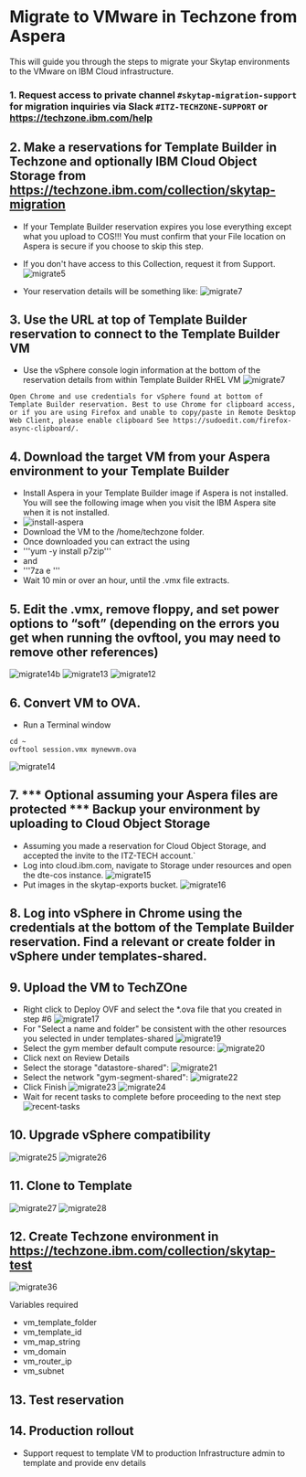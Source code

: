 # Migrate to VMware in Techzone from Aspera

This will guide you through the steps to migrate your Skytap environments to the VMware on IBM Cloud infrastructure.

### 1. Request access to private channel `#skytap-migration-support` for migration inquiries via Slack `#ITZ-TECHZONE-SUPPORT` or https://techzone.ibm.com/help

## 2. Make a reservations for Template Builder in Techzone and optionally IBM Cloud Object Storage from https://techzone.ibm.com/collection/skytap-migration
- If your Template Builder reservation expires you lose everything except what you upload to COS!!! You must confirm that your File location on Aspera is secure if you choose to skip this step. 
- If you don't have access to this Collection, request it from Support.
![migrate5](https://github.com/IBM/itz-support-public/blob/main/Skytap/Skytap-Runbooks/Images/skytapmigrate5.png)

- Your reservation details will be something like:
![migrate7](https://github.com/IBM/itz-support-public/blob/main/Skytap/Skytap-Runbooks/Images/skytapmigrate6.png) 

## 3. Use the URL at top of Template Builder reservation to connect to the Template Builder VM
- Use the vSphere console login information at the bottom of the reservation details from within Template Builder RHEL VM
![migrate7](https://github.com/IBM/itz-support-public/blob/main/Skytap/Skytap-Runbooks/Images/skytapmigrate7.png)

`Open Chrome and use credentials for vSphere found at bottom of Template Builder reservation.
Best to use Chrome for clipboard access, or if you are using Firefox and unable to copy/paste in Remote Desktop Web Client, please enable clipboard See https://sudoedit.com/firefox-async-clipboard/.` 

## 4. Download the target VM from your Aspera environment to your Template Builder
- Install Aspera in your Template Builder image if Aspera is not installed. You will see the following image when you visit the IBM Aspera site when it is not installed.
- ![install-aspera](https://user-images.githubusercontent.com/18425410/201855212-c4c8a934-4d37-4bdb-a722-cc96f2bc2c00.jpg)
- Download the VM to the /home/techzone folder.
- Once downloaded you can extract the using 
- '''yum -y install p7zip'''
- and 
- '''7za e <archive name>'''
- Wait 10 min or over an hour, until the .vmx file extracts.

## 5. Edit the .vmx, remove floppy, and set power options to “soft” (depending on the errors you get when running the ovftool, you may need to remove other references)
![migrate14b](https://github.com/IBM/itz-support-public/blob/main/Skytap/Skytap-Runbooks/Images/skytapmigrate14b.png)
![migrate13](https://github.com/IBM/itz-support-public/blob/main/Skytap/Skytap-Runbooks/Images/skytapmigrate13.png)
![migrate12](https://github.com/IBM/itz-support-public/blob/main/Skytap/Skytap-Runbooks/Images/skytapmigrate12.png)

## 6. Convert VM to OVA.  
- Run a Terminal window
```
cd ~
ovftool session.vmx mynewvm.ova
```
![migrate14](https://github.com/IBM/itz-support-public/blob/main/Skytap/Skytap-Runbooks/Images/skytapmigrate14.png)

## 7. *** Optional assuming your Aspera files are protected *** Backup your environment by uploading to Cloud Object Storage
- Assuming you made a reservation for Cloud Object Storage, and accepted the invite to the ITZ-TECH account.`
- Log into cloud.ibm.com, navigate to Storage under resources and open the dte-cos instance.
![migrate15](https://github.com/IBM/itz-support-public/blob/main/Skytap/Skytap-Runbooks/Images/skytapmigrate15.png)
- Put images in the skytap-exports bucket.
![migrate16](https://github.com/IBM/itz-support-public/blob/main/Skytap/Skytap-Runbooks/Images/skytapmigrate16.png)

## 8. Log into vSphere in Chrome using the credentials at the bottom of the Template Builder reservation.  Find a relevant or create folder in vSphere under templates-shared.  

## 9. Upload the VM to TechZOne 
- Right click to Deploy OVF and select the *.ova file that you created in step #6
![migrate17](https://github.com/IBM/itz-support-public/blob/main/Skytap/Skytap-Runbooks/Images/skytapmigrate17.png)
- For "Select a name and folder" be consistent with the other resources you selected in under templates-shared
![migrate19](https://github.com/IBM/itz-support-public/blob/main/Skytap/Skytap-Runbooks/Images/skytapmigrate19.png)
- Select the gym member default compute resource:
![migrate20](https://github.com/IBM/itz-support-public/blob/main/Skytap/Skytap-Runbooks/Images/skytapmigrate20.png)
- Click next on Review Details
- Select the storage "datastore-shared":
![migrate21](https://github.com/IBM/itz-support-public/blob/main/Skytap/Skytap-Runbooks/Images/skytapmigrate21.png)
- Select the network "gym-segment-shared":
![migrate22](https://github.com/IBM/itz-support-public/blob/main/Skytap/Skytap-Runbooks/Images/skytapmigrate22.png)
- Click Finish
![migrate23](https://github.com/IBM/itz-support-public/blob/main/Skytap/Skytap-Runbooks/Images/skytapmigrate23.png)
![migrate24](https://github.com/IBM/itz-support-public/blob/main/Skytap/Skytap-Runbooks/Images/skytapmigrate24.png)
- Wait for recent tasks to complete before proceeding to the next step
![recent-tasks](https://user-images.githubusercontent.com/18425410/201935029-73647d6d-4554-4c5f-b6ca-da16feaa4d04.jpg)

## 10. Upgrade vSphere compatibility
![migrate25](https://github.com/IBM/itz-support-public/blob/main/Skytap/Skytap-Runbooks/Images/skytapmigrate25.png)
![migrate26](https://github.com/IBM/itz-support-public/blob/main/Skytap/Skytap-Runbooks/Images/skytapmigrate26.png)

## 11. Clone to Template
![migrate27](https://github.com/IBM/itz-support-public/blob/main/Skytap/Skytap-Runbooks/Images/skytapmigrate27.png)
![migrate28](https://github.com/IBM/itz-support-public/blob/main/Skytap/Skytap-Runbooks/Images/skytapmigrate28.png)

## 12. Create Techzone environment in https://techzone.ibm.com/collection/skytap-test
![migrate36](https://github.com/IBM/itz-support-public/blob/main/Skytap/Skytap-Runbooks/Images/skytapmigrate36.png)

Variables required
- vm_template_folder
- vm_template_id
- vm_map_string
- vm_domain
- vm_router_ip
- vm_subnet

## 13. Test reservation

## 14. Production rollout
- Support request to template VM to production
Infrastructure admin to template and provide env details


